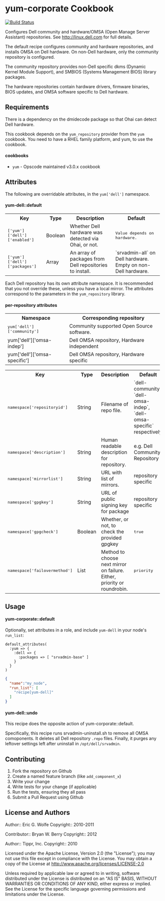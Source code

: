 yum-corporate Cookbook
======================

[![Build Status](https://secure.travis-ci.org/atomic-penguin/cookbook-yum-dell.png?branch=master)](http://travis-ci.org/atomic-penguin/cookbook-yum-dell)

Configures Dell community and hardware/OMSA (Open Manage Server Assistant)
repositories.  See http://linux.dell.com for full details.

The default recipe configures community and hardware repositories, and installs
OMSA on Dell hardware.  On non-Dell hardware, only the community repository is
configured.

The community repository provides non-Dell specific
dkms (Dynamic Kernel Module Support), and SMBIOS (Systems Management BIOS)
library packages.

The hardware repositories contain hardware drivers, firmware binaries,
BIOS updates, and OMSA software specific to Dell hardware.

Requirements
------------

There is a dependency on the dmidecode package so that Ohai can detect Dell
hardware.

This cookbook depends on the `yum_repository` provider from the `yum` cookbook.
You need to have a RHEL family platform, and yum, to use the cookbook.

#### cookbooks 

- `yum` - Opscode maintained v3.0.x cookbook

Attributes
----------
The following are overridable attributes, in the `yum['dell']` namespace.

#### yum-dell::default

<table>
  <tr>
    <th>Key</th>
    <th>Type</th>
    <th>Description</th>
    <th>Default</th>
  </tr>
  <tr>
    <td><tt>['yum']['dell']['enabled']</tt></td>
    <td>Boolean</td>
    <td>Whether Dell hardware was detected via Ohai, or not.</td>
    <td><tt>Value depends on hardware.</tt></td>
  </tr>
  <tr>
    <td><tt>['yum']['dell']['packages']</tt></td>
    <td>Array</td>
    <td>An array of packages from Dell repositories to install.</td>
    <td>`srvadmin-all` on Dell hardware. Empty on non-Dell hardware.</td>
  </tr>
</table>

Each Dell repository has its own attribute namespace.  It is recommended
that you not override these, unless you have a local mirror.  The attributes
correspond to the parameters in the `yum_repository` library.

#### per-repository attributes

<table>
  <tr>
    <th>Namespace</th>
    <th>Corresponding repository</th>
  </tr>
  <tr>
    <td><tt>yum['dell']['community']<tt></td>
    <td>Community supported Open Source software.</td>
  </tr>
  <tr>
    <td>yum['dell']['omsa-indep']</td>
    <td>Dell OMSA repository, Hardware independent</td>
  </tr>
  <tr>
    <td>yum['dell']['omsa-specific']</td>
    <td>Dell OMSA repository, Hardware specific</td>
  </tr>
</table>

<table>
  <tr>
    <th>Key</th>
    <th>Type</th>
    <th>Description</th>
    <th>Default</th>
  </tr>
  <tr>
    <td><tt>namespace['repositoryid']</tt></td>
    <td>String</td>
    <td>Filename of repo file.</td>
    <td>`dell-community`, `dell-omsa-indep`, `dell-omsa-specific` respectively</td>
  </tr>
  <tr>
    <td><tt>namespace['description']</tt></td>
    <td>String</td>
    <td>Human readable description for repository.</td>
    <td>e.g. Dell Community Repository</td>
  </tr>
  <tr>
    <td><tt>namespace['mirrorlist']</tt></td>
    <td>String</td>
    <td>URL with list of mirrors.</td>
    <td>repository specific</td>
  </tr>
  <tr>
    <td><tt>namespace['gpgkey']</tt></td>
    <td>String</td>
    <td>URL of public signing key for package</td>
    <td>repository specific</td>
  </tr>
  <tr>
    <td><tt>namespace['gpgcheck']</tt></td>
    <td>Boolean</td>
    <td>Whether, or not, to check the provided gpgkey</td>
    <td><tt>true</tt></td>
  </tr>
  <tr>
    <td><tt>namespace['failovermethod']</tt></td>
    <td>List</td>
    <td>Method to choose next mirror on failure.  Either, priority or roundrobin.</td>
    <td><tt>priority</tt></td>
  </tr>
</table>

Usage
-----
#### yum-corporate::default

Optionally, set attributes in a role, and
include `yum-dell` in your node's `run_list`:

```
default_attributes(
  :yum => {
    :dell => {
      :packages => [ "srvadmin-base" ]
    }
  }
)
```

```json
{
  "name":"my_node",
  "run_list": [
    "recipe[yum-dell]"
  ]
}
```

#### yum-dell::undo

This recipe does the opposite action of yum-corporate::default.

Specifically, this recipe runs srvadmin-uninstall.sh to remove
all OMSA comoponents.  It deletes all Dell repository `.repo`
files.  Finally, it purges any leftover settings left after
uninstall in `/opt/dell/srvadmin`.

Contributing
------------

1. Fork the repository on Github
2. Create a named feature branch (like `add_component_x`)
3. Write your change
4. Write tests for your change (if applicable)
5. Run the tests, ensuring they all pass
6. Submit a Pull Request using Github

License and Authors
-------------------

Author:: Eric G. Wolfe
Copyright:: 2010-2011

Contributor:: Bryan W. Berry
Copyright:: 2012

Author:: Tippr, Inc.
Copyright:: 2010

Licensed under the Apache License, Version 2.0 (the "License");
you may not use this file except in compliance with the License.
You may obtain a copy of the License at
    http://www.apache.org/licenses/LICENSE-2.0

Unless required by applicable law or agreed to in writing, software
distributed under the License is distributed on an "AS IS" BASIS,
WITHOUT WARRANTIES OR CONDITIONS OF ANY KIND, either express or implied.
See the License for the specific language governing permissions and
limitations under the License.
